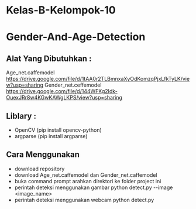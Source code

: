 # Kelas-B-Kelompok-10
# Gender-And-Age-Detection
## Alat Yang Dibutuhkan :
Age_net.caffemodel https://drive.google.com/file/d/1tAA0r2TLBmnxaXyOdKomzqPjxLfkTyLK/view?usp=sharing
Gender_net.ceffemodel https://drive.google.com/file/d/144WFKg2Idk-OuexJRr8w4KGwKAWgLKPS/view?usp=sharing
## Liblary :
 - OpenCV (pip install opencv-python)
 - argparse (pip install argparse)
 ## Cara Menggunakan
 - download repository
 - download Age_net.caffemodel dan Gender_net.caffemodel
 - buka command prompt arahkan direktori ke folder project ini
 - perintah deteksi menggunakan gambar
   python detect.py --image <image_name>
 - perintah deteksi menggunakan webcam
   python detect.py
